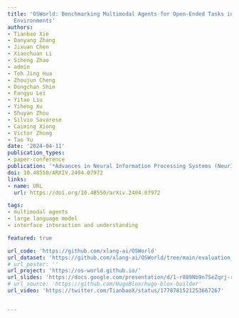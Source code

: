```yaml
---
title: 'OSWorld: Benchmarking Multimodal Agents for Open-Ended Tasks in Real Computer
  Environments'
authors:
- Tianbao Xie
- Danyang Zhang
- Jixuan Chen
- Xiaochuan Li
- Siheng Zhao
- admin
- Toh Jing Hua
- Zhoujun Cheng
- Dongchan Shin
- Fangyu Lei
- Yitao Liu
- Yiheng Xu
- Shuyan Zhou
- Silvio Savarese
- Caiming Xiong
- Victor Zhong
- Tao Yu
date: '2024-04-11'
publication_types:
- paper-conference
publication: '*Advances in Neural Information Processing Systems (NeurIPS), 2024*'
doi: 10.48550/ARXIV.2404.07972
links:
- name: URL
  url: https://doi.org/10.48550/arXiv.2404.07972

tags:
- multimodal agents
- large language model
- interface interaction and understanding

featured: true

url_code: 'https://github.com/xlang-ai/OSWorld'
url_dataset: 'https://github.com/xlang-ai/OSWorld/tree/main/evaluation_examples'
# url_poster: ''
url_project: 'https://os-world.github.io/'
url_slides: 'https://docs.google.com/presentation/d/1-r889Nb9n7SeZqrj-ryNqJLoMzp7aGNU2ihO8nUdEcE/edit?usp=sharing'
# url_source: 'https://github.com/HugoBlox/hugo-blox-builder'
url_video: 'https://twitter.com/TianbaoX/status/1778781521253667267'


---
```


